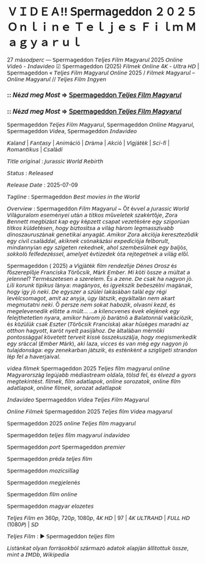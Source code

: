 # ＶＩＤＥＡ!! 𝖲𝗉𝖾𝗋𝗆𝖺𝗀𝖾𝖽𝖽𝗈𝗇 ２０２５ Ｏｎｌｉｎｅ Ｔｅｌｊｅｓ Ｆｉｌｍ Ｍａｇｙａｒｕｌ

27 𝘮á𝘴𝘰𝘥𝘱𝘦𝘳𝘤 — 𝖲𝗉𝖾𝗋𝗆𝖺𝗀𝖾𝖽𝖽𝗈𝗇 𝘛𝘦𝘭𝘫𝘦𝘴 𝘍𝘪𝘭𝘮 𝘔𝘢𝘨𝘺𝘢𝘳𝘶𝘭 2025 𝘖𝘯𝘭𝘪𝘯𝘦 𝘝𝘪𝘥𝘦ó - 𝘐𝘯𝘥𝘢𝘷𝘪𝘥𝘦𝘰 ☑ 𝖲𝗉𝖾𝗋𝗆𝖺𝗀𝖾𝖽𝖽𝗈𝗇 (2025) 𝘍𝘪𝘭𝘮𝘦𝘬 𝘖𝘯𝘭𝘪𝘯𝘦 4𝘒 - 𝘜𝘭𝘵𝘳𝘢 𝘏𝘋 | 𝖲𝗉𝖾𝗋𝗆𝖺𝗀𝖾𝖽𝖽𝗈𝗇 « 𝘛𝘦𝘭𝘫𝘦𝘴 𝘍𝘪𝘭𝘮 𝘔𝘢𝘨𝘺𝘢𝘳𝘶𝘭 𝘖𝘯𝘭𝘪𝘯𝘦 2025 / 𝘍𝘪𝘭𝘮𝘦𝘬 𝘔𝘢𝘨𝘺𝘢𝘳𝘶𝘭 – 𝘖𝘯𝘭𝘪𝘯𝘦 𝘔𝘢𝘨𝘺𝘢𝘳𝘶𝘭 // 𝘛𝘦𝘭𝘫𝘦𝘴 𝘍𝘪𝘭𝘮 𝘐𝘯𝘨𝘺𝘦𝘯

### :: 𝘕é𝘻𝘥 𝘮𝘦𝘨 𝘔𝘰𝘴𝘵 => [𝖲𝗉𝖾𝗋𝗆𝖺𝗀𝖾𝖽𝖽𝗈𝗇 𝘛𝘦𝘭𝘫𝘦𝘴 𝘍𝘪𝘭𝘮 𝘔𝘢𝘨𝘺𝘢𝘳𝘶𝘭](https://t.co/Ovd7OPWDAy)

### :: 𝘕é𝘻𝘥 𝘮𝘦𝘨 𝘔𝘰𝘴𝘵 => [𝖲𝗉𝖾𝗋𝗆𝖺𝗀𝖾𝖽𝖽𝗈𝗇 𝘛𝘦𝘭𝘫𝘦𝘴 𝘍𝘪𝘭𝘮 𝘔𝘢𝘨𝘺𝘢𝘳𝘶𝘭](https://t.co/Ovd7OPWDAy)

𝖲𝗉𝖾𝗋𝗆𝖺𝗀𝖾𝖽𝖽𝗈𝗇 𝘛𝘦𝘭𝘫𝘦𝘴 𝘍𝘪𝘭𝘮 𝘔𝘢𝘨𝘺𝘢𝘳𝘶𝘭, 𝖲𝗉𝖾𝗋𝗆𝖺𝗀𝖾𝖽𝖽𝗈𝗇 𝘖𝘯𝘭𝘪𝘯𝘦 𝘔𝘢𝘨𝘺𝘢𝘳𝘶𝘭, 𝖲𝗉𝖾𝗋𝗆𝖺𝗀𝖾𝖽𝖽𝗈𝗇 𝘝𝘪𝘥𝘦𝘢, 𝖲𝗉𝖾𝗋𝗆𝖺𝗀𝖾𝖽𝖽𝗈𝗇 𝘐𝘯𝘥𝘢𝘷𝘪𝘥𝘦𝘰

𝘒𝘢𝘭𝘢𝘯𝘥 | 𝘍𝘢𝘯𝘵𝘢𝘴𝘺 | 𝘈𝘯𝘪𝘮á𝘤𝘪ó | 𝘋𝘳á𝘮𝘢 | 𝘈𝘬𝘤𝘪ó | 𝘝í𝘨𝘫á𝘵é𝘬 | 𝘚𝘤𝘪-𝘧𝘪 | 𝘙𝘰𝘮𝘢𝘯𝘵𝘪𝘬𝘶𝘴 | 𝘊𝘴𝘢𝘭á𝘥𝘪

𝘛𝘪𝘵𝘭𝘦 𝘰𝘳𝘪𝘨𝘪𝘯𝘢𝘭 : 𝘑𝘶𝘳𝘢𝘴𝘴𝘪𝘤 𝘞𝘰𝘳𝘭𝘥 𝘙𝘦𝘣𝘪𝘳𝘵𝘩

𝘚𝘵𝘢𝘵𝘶𝘴 : 𝘙𝘦𝘭𝘦𝘢𝘴𝘦𝘥

𝘙𝘦𝘭𝘦𝘢𝘴𝘦 𝘋𝘢𝘵𝘦 : 2025-07-09

𝘛𝘢𝘨𝘭𝘪𝘯𝘦 : 𝖲𝗉𝖾𝗋𝗆𝖺𝗀𝖾𝖽𝖽𝗈𝗇 𝘉𝘦𝘴𝘵 𝘮𝘰𝘷𝘪𝘦𝘴 𝘪𝘯 𝘵𝘩𝘦 𝘞𝘰𝘳𝘭𝘥

𝘖𝘷𝘦𝘳𝘷𝘪𝘦𝘸 : 𝖲𝗉𝖾𝗋𝗆𝖺𝗀𝖾𝖽𝖽𝗈𝗇 𝘍𝘪𝘭𝘮 𝘔𝘢𝘨𝘺𝘢𝘳𝘶𝘭 ~ Ö𝘵 é𝘷𝘷𝘦𝘭 𝘢 𝘑𝘶𝘳𝘢𝘴𝘴𝘪𝘤 𝘞𝘰𝘳𝘭𝘥 𝘝𝘪𝘭á𝘨𝘶𝘳𝘢𝘭𝘰𝘮 𝘦𝘴𝘦𝘮é𝘯𝘺𝘦𝘪 𝘶𝘵á𝘯 𝘢 𝘵𝘪𝘵𝘬𝘰𝘴 𝘮ű𝘷𝘦𝘭𝘦𝘵𝘦𝘬 𝘴𝘻𝘢𝘬é𝘳𝘵ő𝘫𝘦, 𝘡𝘰𝘳𝘢 𝘉𝘦𝘯𝘯𝘦𝘵𝘵 𝘮𝘦𝘨𝘣í𝘻á𝘴𝘵 𝘬𝘢𝘱 𝘦𝘨𝘺 𝘬é𝘱𝘻𝘦𝘵𝘵 𝘤𝘴𝘢𝘱𝘢𝘵 𝘷𝘦𝘻𝘦𝘵é𝘴é𝘳𝘦 𝘦𝘨𝘺 𝘴𝘻𝘪𝘨𝘰𝘳ú𝘢𝘯 𝘵𝘪𝘵𝘬𝘰𝘴 𝘬ü𝘭𝘥𝘦𝘵é𝘴𝘦𝘯, 𝘩𝘰𝘨𝘺 𝘣𝘪𝘻𝘵𝘰𝘴í𝘵𝘴𝘢 𝘢 𝘷𝘪𝘭á𝘨 𝘩á𝘳𝘰𝘮 𝘭𝘦𝘨𝘮𝘢𝘴𝘴𝘻í𝘷𝘢𝘣𝘣 𝘥𝘪𝘯𝘰𝘴𝘻𝘢𝘶𝘳𝘶𝘴𝘻á𝘯𝘢𝘬 𝘨𝘦𝘯𝘦𝘵𝘪𝘬𝘢𝘪 𝘢𝘯𝘺𝘢𝘨á𝘵. 𝘈𝘮𝘪𝘬𝘰𝘳 𝘡𝘰𝘳𝘢 𝘢𝘬𝘤𝘪ó𝘫𝘢 𝘬𝘦𝘳𝘦𝘴𝘻𝘵𝘦𝘻ő𝘥𝘪𝘬 𝘦𝘨𝘺 𝘤𝘪𝘷𝘪𝘭 𝘤𝘴𝘢𝘭á𝘥𝘥𝘢𝘭, 𝘢𝘬𝘪𝘬𝘯𝘦𝘬 𝘤𝘴ó𝘯𝘢𝘬á𝘻á𝘴𝘪 𝘦𝘹𝘱𝘦𝘥í𝘤𝘪ó𝘫𝘢 𝘧𝘦𝘭𝘣𝘰𝘳𝘶𝘭𝘵, 𝘮𝘪𝘯𝘥𝘢𝘯𝘯𝘺𝘪𝘢𝘯 𝘦𝘨𝘺 𝘴𝘻𝘪𝘨𝘦𝘵𝘦𝘯 𝘳𝘦𝘬𝘦𝘥𝘯𝘦𝘬, 𝘢𝘩𝘰𝘭 𝘴𝘻𝘦𝘮𝘣𝘦𝘴ü𝘭𝘯𝘦𝘬 𝘦𝘨𝘺 𝘣𝘢𝘭𝘫ó𝘴, 𝘴𝘰𝘬𝘬𝘰𝘭ó 𝘧𝘦𝘭𝘧𝘦𝘥𝘦𝘻é𝘴𝘴𝘦𝘭, 𝘢𝘮𝘦𝘭𝘺𝘦𝘵 é𝘷𝘵𝘪𝘻𝘦𝘥𝘦𝘬 ó𝘵𝘢 𝘳𝘦𝘫𝘵𝘦𝘨𝘦𝘵𝘯𝘦𝘬 𝘢 𝘷𝘪𝘭á𝘨 𝘦𝘭ő𝘭.

𝖲𝗉𝖾𝗋𝗆𝖺𝗀𝖾𝖽𝖽𝗈𝗇 ( 2025) 𝘢 𝘝í𝘨𝘫á𝘵é𝘬 𝘧𝘪𝘭𝘮 𝘳𝘦𝘯𝘥𝘦𝘻ő𝘫𝘦 𝘋é𝘯𝘦𝘴 𝘖𝘳𝘰𝘴𝘻 é𝘴 𝘧ő𝘴𝘻𝘦𝘳𝘦𝘱𝘭ő𝘫𝘦 𝘍𝘳𝘢𝘯𝘤𝘪𝘴𝘬𝘢 𝘛ö𝘳ő𝘤𝘴𝘪𝘬, 𝘔á𝘳𝘬 𝘌𝘮𝘣𝘦𝘳. 𝘔𝘪 𝘬ö𝘵𝘪 ö𝘴𝘴𝘻𝘦 𝘢 𝘮ú𝘭𝘵𝘢𝘵 𝘢 𝘫𝘦𝘭𝘦𝘯𝘯𝘦𝘭? 𝘛𝘦𝘳𝘮é𝘴𝘻𝘦𝘵𝘦𝘴𝘦𝘯 𝘢 𝘴𝘻𝘦𝘳𝘦𝘭𝘦𝘮. É𝘴 𝘢 𝘻𝘦𝘯𝘦. 𝘋𝘦 𝘤𝘴𝘢𝘬 𝘩𝘢 𝘯𝘢𝘨𝘺𝘰𝘯 𝘫ó. 𝘓𝘪𝘭𝘪 𝘬𝘰𝘳𝘶𝘯𝘬 𝘵𝘪𝘱𝘪𝘬𝘶𝘴 𝘭á𝘯𝘺𝘢: 𝘮𝘢𝘨á𝘯𝘺𝘰𝘴, é𝘴 𝘪𝘨𝘺𝘦𝘬𝘴𝘻𝘪𝘬 𝘣𝘦𝘣𝘦𝘴𝘻é𝘭𝘯𝘪 𝘮𝘢𝘨á𝘯𝘢𝘬, 𝘩𝘰𝘨𝘺 í𝘨𝘺 𝘫ó 𝘯𝘦𝘬𝘪. 𝘋𝘦 𝘦𝘨𝘺𝘴𝘻𝘦𝘳 𝘢 𝘴𝘻ü𝘭𝘦𝘪 𝘭𝘢𝘬á𝘴á𝘣𝘢𝘯 𝘵𝘢𝘭á𝘭 𝘦𝘨𝘺 𝘳é𝘨𝘪 𝘭𝘦𝘷é𝘭𝘤𝘴𝘰𝘮𝘢𝘨𝘰𝘵, 𝘢𝘮𝘪𝘵 𝘢𝘻 𝘢𝘯𝘺𝘫𝘢, ú𝘨𝘺 𝘭á𝘵𝘴𝘻𝘪𝘬, 𝘦𝘨𝘺á𝘭𝘵𝘢𝘭á𝘯 𝘯𝘦𝘮 𝘢𝘬𝘢𝘳𝘵 𝘮𝘦𝘨𝘮𝘶𝘵𝘢𝘵𝘯𝘪 𝘯𝘦𝘬𝘪. Ő 𝘱𝘦𝘳𝘴𝘻𝘦 𝘯𝘦𝘮 𝘴𝘰𝘬𝘢𝘵 𝘩𝘢𝘣𝘰𝘻𝘪𝘬, 𝘰𝘭𝘷𝘢𝘴𝘯𝘪 𝘬𝘦𝘻𝘥, é𝘴 𝘮𝘦𝘨𝘦𝘭𝘦𝘷𝘦𝘯𝘦𝘥𝘪𝘬 𝘦𝘭ő𝘵𝘵𝘦 𝘢 𝘮ú𝘭𝘵… …𝘢 𝘬𝘪𝘭𝘦𝘯𝘤𝘷𝘦𝘯𝘦𝘴 é𝘷𝘦𝘬 𝘦𝘭𝘦𝘫é𝘯𝘦𝘬 𝘦𝘨𝘺 𝘧𝘦𝘭𝘦𝘫𝘵𝘩𝘦𝘵𝘦𝘵𝘭𝘦𝘯 𝘯𝘺𝘢𝘳𝘢, 𝘢𝘮𝘪𝘬𝘰𝘳 𝘩á𝘳𝘰𝘮 𝘫ó 𝘣𝘢𝘳á𝘵𝘯ő 𝘢 𝘉𝘢𝘭𝘢𝘵𝘰𝘯𝘯á𝘭 𝘷𝘢𝘬á𝘤𝘪ó𝘻𝘪𝘬, é𝘴 𝘬ö𝘻ü𝘭ü𝘬 𝘤𝘴𝘢𝘬 𝘌𝘴𝘻𝘵𝘦𝘳 (𝘛ö𝘳ő𝘤𝘴𝘪𝘬 𝘍𝘳𝘢𝘯𝘤𝘪𝘴𝘬𝘢) 𝘢𝘬𝘢𝘳 𝘩ű𝘴é𝘨𝘦𝘴 𝘮𝘢𝘳𝘢𝘥𝘯𝘪 𝘢𝘻 𝘰𝘵𝘵𝘩𝘰𝘯 𝘩𝘢𝘨𝘺𝘰𝘵𝘵, 𝘬𝘢𝘳ó𝘵 𝘯𝘺𝘦𝘭𝘵 𝘱𝘢𝘴𝘪𝘫á𝘩𝘰𝘻. 𝘋𝘦 á𝘭𝘵𝘢𝘭á𝘣𝘢𝘯 𝘮é𝘳𝘯ö𝘬𝘪 𝘱𝘰𝘯𝘵𝘰𝘴𝘴á𝘨𝘨𝘢𝘭 𝘬ö𝘷𝘦𝘵𝘦𝘵𝘵 𝘵𝘦𝘳𝘷𝘦𝘪𝘵 𝘬𝘪𝘴𝘴é ö𝘴𝘴𝘻𝘦𝘬𝘶𝘴𝘻á𝘭𝘫𝘢, 𝘩𝘰𝘨𝘺 𝘮𝘦𝘨𝘪𝘴𝘮𝘦𝘳𝘬𝘦𝘥𝘪𝘬 𝘦𝘨𝘺 𝘴𝘳á𝘤𝘤𝘢𝘭 (𝘌𝘮𝘣𝘦𝘳 𝘔á𝘳𝘬), 𝘢𝘬𝘪 𝘭𝘢𝘻𝘢, 𝘷𝘪𝘤𝘤𝘦𝘴 é𝘴 𝘷𝘢𝘯 𝘮é𝘨 𝘦𝘨𝘺 𝘯𝘢𝘨𝘺𝘰𝘯 𝘫ó 𝘵𝘶𝘭𝘢𝘫𝘥𝘰𝘯𝘴á𝘨𝘢: 𝘦𝘨𝘺 𝘻𝘦𝘯𝘦𝘬𝘢𝘳𝘣𝘢𝘯 𝘫á𝘵𝘴𝘻𝘪𝘬, é𝘴 𝘦𝘴𝘵é𝘯𝘬é𝘯𝘵 𝘢 𝘴𝘻𝘪𝘨𝘭𝘪𝘨𝘦𝘵𝘪 𝘴𝘵𝘳𝘢𝘯𝘥𝘰𝘯 𝘭é𝘱 𝘧𝘦𝘭 𝘢 𝘩𝘢𝘷𝘦𝘳𝘫𝘢𝘪𝘷𝘢𝘭.

𝘷𝘪𝘥𝘦𝘢 𝘧𝘪𝘭𝘮𝘦𝘬 𝖲𝗉𝖾𝗋𝗆𝖺𝗀𝖾𝖽𝖽𝗈𝗇 2025 𝘛𝘦𝘭𝘫𝘦𝘴 𝘧𝘪𝘭𝘮 𝘮𝘢𝘨𝘺𝘢𝘳𝘶𝘭 𝘰𝘯𝘭𝘪𝘯𝘦 𝘔𝘢𝘨𝘺𝘢𝘳𝘰𝘳𝘴𝘻á𝘨 𝘭𝘦𝘨ú𝘫𝘢𝘣𝘣 𝘮é𝘥𝘪𝘢𝘴𝘵𝘳𝘦𝘢𝘮 𝘰𝘭𝘥𝘢𝘭𝘢, 𝘵ö𝘭𝘴𝘥 𝘧𝘦𝘭, é𝘴 é𝘭𝘷𝘦𝘻𝘥 𝘢 𝘨𝘺𝘰𝘳𝘴 𝘮𝘦𝘨𝘵𝘦𝘬𝘪𝘯𝘵é𝘴𝘵. 𝘧𝘪𝘭𝘮𝘦𝘬, 𝘧𝘪𝘭𝘮 𝘢𝘥𝘢𝘵𝘭𝘢𝘱𝘰𝘬, 𝘰𝘯𝘭𝘪𝘯𝘦 𝘴𝘰𝘳𝘰𝘻𝘢𝘵𝘰𝘬, 𝘰𝘯𝘭𝘪𝘯𝘦 𝘧𝘪𝘭𝘮 𝘢𝘥𝘢𝘵𝘭𝘢𝘱𝘰𝘬, 𝘰𝘯𝘭𝘪𝘯𝘦 𝘧𝘪𝘭𝘮𝘦𝘬, 𝘴𝘰𝘳𝘰𝘻𝘢𝘵 𝘢𝘥𝘢𝘵𝘭𝘢𝘱𝘰𝘬

𝘐𝘯𝘥𝘢𝘷𝘪𝘥𝘦𝘰 𝖲𝗉𝖾𝗋𝗆𝖺𝗀𝖾𝖽𝖽𝗈𝗇 𝘝𝘪𝘥𝘦𝘢 𝘛𝘦𝘭𝘫𝘦𝘴 𝘍𝘪𝘭𝘮 𝘔𝘢𝘨𝘺𝘢𝘳𝘶𝘭

𝘖𝘯𝘭𝘪𝘯𝘦 𝘍𝘪𝘭𝘮𝘦𝘬 𝖲𝗉𝖾𝗋𝗆𝖺𝗀𝖾𝖽𝖽𝗈𝗇 2025 𝘛𝘦𝘭𝘫𝘦𝘴 𝘧𝘪𝘭𝘮 𝘝𝘪𝘥𝘦𝘢 𝘮𝘢𝘨𝘺𝘢𝘳𝘶𝘭

𝖲𝗉𝖾𝗋𝗆𝖺𝗀𝖾𝖽𝖽𝗈𝗇 2025 𝘰𝘯𝘭𝘪𝘯𝘦 𝘛𝘦𝘭𝘫𝘦𝘴 𝘧𝘪𝘭𝘮 𝘮𝘢𝘨𝘺𝘢𝘳𝘶𝘭

𝖲𝗉𝖾𝗋𝗆𝖺𝗀𝖾𝖽𝖽𝗈𝗇 𝘵𝘦𝘭𝘫𝘦𝘴 𝘧𝘪𝘭𝘮 𝘮𝘢𝘨𝘺𝘢𝘳𝘶𝘭 𝘪𝘯𝘥𝘢𝘷𝘪𝘥𝘦𝘰

𝖲𝗉𝖾𝗋𝗆𝖺𝗀𝖾𝖽𝖽𝗈𝗇 𝘱𝘰𝘳𝘵  𝖲𝗉𝖾𝗋𝗆𝖺𝗀𝖾𝖽𝖽𝗈𝗇 𝘱𝘳𝘦𝘮𝘪𝘦𝘳

𝖲𝗉𝖾𝗋𝗆𝖺𝗀𝖾𝖽𝖽𝗈𝗇 𝘱𝘳é𝘥𝘢 𝘵𝘦𝘭𝘫𝘦𝘴 𝘧𝘪𝘭𝘮

𝖲𝗉𝖾𝗋𝗆𝖺𝗀𝖾𝖽𝖽𝗈𝗇 𝘮𝘰𝘻𝘪𝘤𝘴𝘪𝘭𝘭𝘢𝘨

𝖲𝗉𝖾𝗋𝗆𝖺𝗀𝖾𝖽𝖽𝗈𝗇 𝘮𝘦𝘨𝘫𝘦𝘭𝘦𝘯é𝘴

𝖲𝗉𝖾𝗋𝗆𝖺𝗀𝖾𝖽𝖽𝗈𝗇 𝘧𝘪𝘭𝘮 𝘰𝘯𝘭𝘪𝘯𝘦

𝖲𝗉𝖾𝗋𝗆𝖺𝗀𝖾𝖽𝖽𝗈𝗇 𝘮𝘢𝘨𝘺𝘢𝘳 𝘦𝘭𝘰𝘻𝘦𝘵𝘦𝘴

𝘛𝘦𝘭𝘫𝘦𝘴 𝘍𝘪𝘭𝘮 𝘦𝘯 360𝘱, 720𝘱, 1080𝘱, 4𝘒 𝘏𝘋 | 97 | 4𝘒 𝘜𝘓𝘛𝘙𝘈𝘏𝘋 | 𝘍𝘜𝘓𝘓 𝘏𝘋 (1080𝘗) | 𝘚𝘋

𝘛𝘦𝘭𝘫𝘦𝘴 𝘍𝘪𝘭𝘮 : ► 𝖲𝗉𝖾𝗋𝗆𝖺𝗀𝖾𝖽𝖽𝗈𝗇 𝘵𝘦𝘭𝘫𝘦𝘴 𝘧𝘪𝘭𝘮

𝘓𝘪𝘴𝘵á𝘯𝘬𝘢𝘵 𝘰𝘭𝘺𝘢𝘯 𝘧𝘰𝘳𝘳á𝘴𝘰𝘬𝘣ó𝘭 𝘴𝘻á𝘳𝘮𝘢𝘻ó 𝘢𝘥𝘢𝘵𝘰𝘬 𝘢𝘭𝘢𝘱𝘫á𝘯 á𝘭𝘭í𝘵𝘰𝘵𝘵𝘶𝘬 ö𝘴𝘴𝘻𝘦, 𝘮𝘪𝘯𝘵 𝘢 𝘐𝘔𝘋𝘣, 𝘞𝘪𝘬𝘪𝘱𝘦𝘥𝘪𝘢
